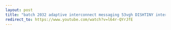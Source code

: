 ```yaml
---
layout: post
title: "batch 2032 adaptive interconnect messaging 53vgh DISHTINY interconenct animation"
redirect_to: https://www.youtube.com/watch?v=l64r-QYrJfE
---
```

